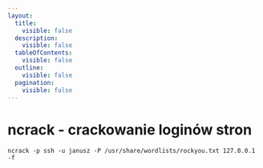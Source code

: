 ```yaml
---
layout:
  title:
    visible: false
  description:
    visible: false
  tableOfContents:
    visible: false
  outline:
    visible: false
  pagination:
    visible: false
---
```


# ncrack - crackowanie loginów stron

```
ncrack -p ssh -u janusz -P /usr/share/wordlists/rockyou.txt 127.0.0.1 -f
```
